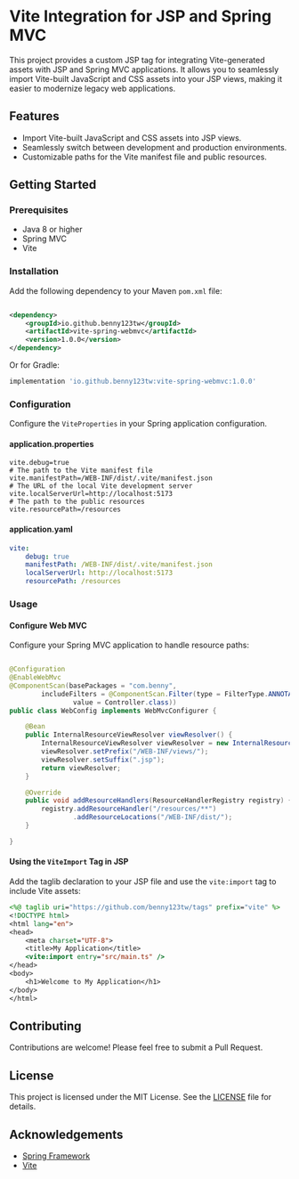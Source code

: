 # Vite Integration for JSP and Spring MVC

This project provides a custom JSP tag for integrating Vite-generated assets with JSP and Spring MVC
applications. It allows you to seamlessly import Vite-built JavaScript and CSS assets into your JSP
views, making it easier to modernize legacy web applications.

## Features

- Import Vite-built JavaScript and CSS assets into JSP views.
- Seamlessly switch between development and production environments.
- Customizable paths for the Vite manifest file and public resources.

## Getting Started

### Prerequisites

- Java 8 or higher
- Spring MVC
- Vite

### Installation

Add the following dependency to your Maven `pom.xml` file:

```xml

<dependency>
    <groupId>io.github.benny123tw</groupId>
    <artifactId>vite-spring-webmvc</artifactId>
    <version>1.0.0</version>
</dependency>
```

Or for Gradle:

```groovy
implementation 'io.github.benny123tw:vite-spring-webmvc:1.0.0'
```

### Configuration

Configure the `ViteProperties` in your Spring application configuration.

#### application.properties

```properties
vite.debug=true
# The path to the Vite manifest file
vite.manifestPath=/WEB-INF/dist/.vite/manifest.json
# The URL of the local Vite development server
vite.localServerUrl=http://localhost:5173
# The path to the public resources
vite.resourcePath=/resources
```

#### application.yaml

```yaml
vite:
    debug: true
    manifestPath: /WEB-INF/dist/.vite/manifest.json
    localServerUrl: http://localhost:5173
    resourcePath: /resources
```

### Usage

#### Configure Web MVC

Configure your Spring MVC application to handle resource paths:

```java

@Configuration
@EnableWebMvc
@ComponentScan(basePackages = "com.benny",
        includeFilters = @ComponentScan.Filter(type = FilterType.ANNOTATION,
                value = Controller.class))
public class WebConfig implements WebMvcConfigurer {

    @Bean
    public InternalResourceViewResolver viewResolver() {
        InternalResourceViewResolver viewResolver = new InternalResourceViewResolver();
        viewResolver.setPrefix("/WEB-INF/views/");
        viewResolver.setSuffix(".jsp");
        return viewResolver;
    }

    @Override
    public void addResourceHandlers(ResourceHandlerRegistry registry) {
        registry.addResourceHandler("/resources/**")
                .addResourceLocations("/WEB-INF/dist/");
    }

}
```

#### Using the `ViteImport` Tag in JSP

Add the taglib declaration to your JSP file and use the `vite:import` tag to include Vite assets:

```jsp
<%@ taglib uri="https://github.com/benny123tw/tags" prefix="vite" %>
<!DOCTYPE html>
<html lang="en">
<head>
    <meta charset="UTF-8">
    <title>My Application</title>
    <vite:import entry="src/main.ts" />
</head>
<body>
    <h1>Welcome to My Application</h1>
</body>
</html>
```

## Contributing

Contributions are welcome! Please feel free to submit a Pull Request.

## License

This project is licensed under the MIT License. See the [LICENSE](../LICENSE) file for details.

## Acknowledgements

- [Spring Framework](https://spring.io/projects/spring-framework)
- [Vite](https://vitejs.dev/)
